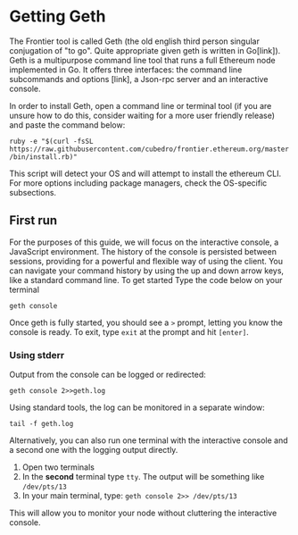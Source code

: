 # Getting Geth

The Frontier tool is called Geth (the old english third person singular conjugation of "to go". Quite appropriate given geth is written in Go[link]). Geth is a multipurpose command line tool that runs a full Ethereum node implemented in Go. It offers three interfaces: the command line subcommands and options [link], a Json-rpc server and an interactive console.  

In order to install Geth, open a command line or terminal tool (if you are unsure how to do this, consider waiting for a more user friendly release) and paste the command below:

`ruby -e "$(curl -fsSL https://raw.githubusercontent.com/cubedro/frontier.ethereum.org/master/bin/install.rb)"`

This script will detect your OS and will attempt to install the ethereum CLI. For more options including package managers, check the OS-specific subsections.

## First run

For the purposes of this guide, we will focus on the interactive console, a JavaScript environment. The history of the console is persisted between sessions, providing for a powerful and flexible way of using the client. You can navigate your command history by using the up and down arrow keys, like a standard command line. To get started Type the code below on your terminal

`geth console`

Once geth is fully started, you should see a `>` prompt, letting you know the console is ready. To exit, type `exit` at the prompt and hit `[enter]`.

### Using stderr

Output from the console can be logged or redirected:

`geth console 2>>geth.log`

Using standard tools, the log can be monitored in a separate window:

`tail -f geth.log`

Alternatively, you can also run one terminal with the interactive console and a second one with the logging output directly.

1. Open two terminals
1. In the **second** terminal type `tty`. The output will be something like `/dev/pts/13`
1. In your main terminal, type: `geth console 2>> /dev/pts/13`

This will allow you to monitor your node without cluttering the interactive console.